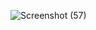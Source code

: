 ![Screenshot (57)](https://github.com/MaheshAk999/Sample-Webpage/assets/132835909/e51f21b6-2c6e-42dd-859d-7b18458187dd)
